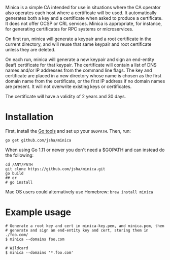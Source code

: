 Minica is a simple CA intended for use in situations where the CA operator
also operates each host where a certificate will be used. It automatically
generates both a key and a certificate when asked to produce a certificate.
It does not offer OCSP or CRL services. Minica is appropriate, for instance,
for generating certificates for RPC systems or microservices.

On first run, minica will generate a keypair and a root certificate in the
current directory, and will reuse that same keypair and root certificate
unless they are deleted.

On each run, minica will generate a new keypair and sign an end-entity (leaf)
certificate for that keypair. The certificate will contain a list of DNS names
and/or IP addresses from the command line flags. The key and certificate are
placed in a new directory whose name is chosen as the first domain name from
the certificate, or the first IP address if no domain names are present. It
will not overwrite existing keys or certificates.

The certificate will have a validity of 2 years and 30 days.

# Installation

First, install the [Go tools](https://golang.org/dl/) and set up your `$GOPATH`.
Then, run:

`go get github.com/jsha/minica`

When using Go 1.11 or newer you don't need a $GOPATH and can instead do the
following:

```
cd /ANY/PATH
git clone https://github.com/jsha/minica.git
go build
## or
# go install
```

Mac OS users could alternatively use Homebrew: `brew install minica`

# Example usage

```
# Generate a root key and cert in minica-key.pem, and minica.pem, then
# generate and sign an end-entity key and cert, storing them in ./foo.com/
$ minica --domains foo.com

# Wildcard
$ minica --domains '*.foo.com'
```
